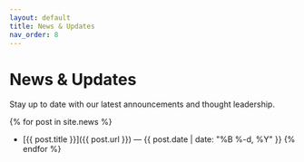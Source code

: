 ```yaml
---
layout: default
title: News & Updates
nav_order: 8
---
```


# News & Updates

Stay up to date with our latest announcements and thought leadership.

{% for post in site.news %}
- [{{ post.title }}]({{ post.url }}) — {{ post.date | date: "%B %-d, %Y" }}
{% endfor %}
